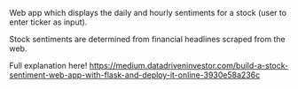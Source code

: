 Web app which displays the daily and hourly sentiments for a stock (user to enter ticker as input).

Stock sentiments are determined from financial headlines scraped from the web.

Full explanation here! https://medium.datadriveninvestor.com/build-a-stock-sentiment-web-app-with-flask-and-deploy-it-online-3930e58a236c
